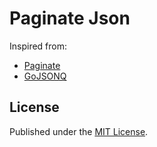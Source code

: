 # Paginate Json

Inspired from:

- [Paginate](https://github.com/morkid/paginate)
- [GoJSONQ](https://github.com/thedevsaddam/gojsonq)

## License

Published under the [MIT License](https://github.com/imampri100/paginate-json/blob/master/LICENSE).
